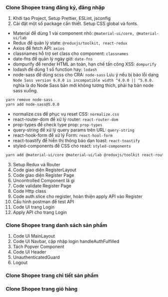 ### Clone Shopee trang đăng ký, đăng nhập

1. Khởi tạo Project, Setup Prettier, ESLint, jsconfig
2. Cài đặt một số package cần thiết. Setup CSS global và fonts.

- Material để dùng 1 vài component nhỏ: `@material-ui/core, @material-ui/lab`
- Redux để quản lý state: `@reduxjs/toolkit, react-redux`
- Axios để fetch API: `axios`
- classnames hỗ trợ set class cho component: `classnames`
- date-fns để quản lý ngày giờ: `date-fns`
- dompurify để render HTML an toàn, hạn chế tấn công XSS: `dompurify`
- lodash để dùng 1 số function hay: `lodash`
- node-sass để dùng scss cho CRA: `node-sass`
  Lưu ý nếu bị báo lỗi dạng `Node Sass version 6.0.0 is incompatible width ^4.0.0 || ^5.0.0.` nghĩa là do Node Sass bản mới không tương thích, phải hạ bản node sass xuống.

```bash
yarn remove node-sass
yarn add node-sass@5.0.0
```

- normalize.css để phục vụ reset CSS: `normalize.css`
- react-router-dom để xử lý router: `react-router-dom`
- prop-types để check type prop: `prop-types`
- query-string để xử lý query params trên URL: `query-string`
- react-hook-form để xử lý Form: `react-hool-form`
- react-toastify để hiển thị thông báo dạn toast: `react-toastify`
- styled-components để CSS cho react: `styled-components`

```bash
yarn add @material-ui/core @material-ui/lab @reduxjs/toolkit react-router-dom react-redux axios classnames date-fns dompurify lodash node-sass normalize.css prop-types query-string react-hook-form react-toastify styled-components
```

3. Setup Redux và Router
4. Code giao diện RegisterLayout
5. Code giao diện Register Page
6. Uncontrolled Component là gì
7. Code validate Register Page
8. Code Http class
9. Code auth.slice cho register, hoàn thiện apply API vào Register
10. Cấu hình postman để test API
11. Code UI trang Login
12. Apply API cho trang Login

### Clone Shopee trang danh sách sản phẩm

1. Code UI MainLayout
2. Code UI Navbar, cập nhập login handleAuthFulfilled
3. Tách Popver Component
4. Code UI Header
5. UnauthenticatedGuard
6. Logout

### Clone Shopee trang chi tiết sản phẩm

### Clone Shopee trang giỏ hàng
